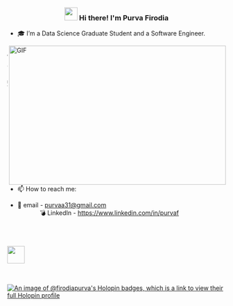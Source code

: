 <h3 align="center"><img src = "https://raw.githubusercontent.com/MartinHeinz/MartinHeinz/master/wave.gif" width = 30px> Hi there! I'm Purva Firodia</h3>

- 🎓 I’m a Data Science Graduate Student and a Software Engineer. <br>

<img align="right" alt="GIF" src="./code.gif" width="500" height="320" />



      &nbsp;&nbsp;&nbsp;&nbsp;&nbsp;&nbsp;&nbsp;&nbsp;&nbsp;&nbsp;&nbsp;&nbsp;   
      🎖️ checkout my TrailHead Profile: https://trailblazer.me/id/pfirodia
- 📫 How to reach me: <br>
- 📧 email - purvaa31@gmail.com <br>
            &nbsp;&nbsp;&nbsp;&nbsp;&nbsp;&nbsp;&nbsp;&nbsp;&nbsp;&nbsp;&nbsp;&nbsp;          💣 LinkedIn - https://www.linkedin.com/in/purvaf

  <br><br>
<img src="https://raw.githubusercontent.com/innng/innng/master/assets/kyubey.gif" height="40" />
<br><br><br>

[![An image of @firodiapurva's Holopin badges, which is a link to view their full Holopin profile](https://holopin.me/firodiapurva)](https://holopin.io/@firodiapurva)
